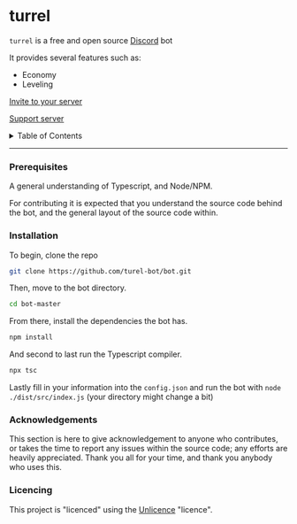<br />

# turrel

`turrel` is a free and open source [Discord](https://discord.gg) bot 

It provides several features such as:
- Economy
- Leveling


[Invite to your server](https://discord.com/api/oauth2/authorize?client_id=1054601338312466505&permissions=8&scope=bot%20applications.commands)


[Support server](https://discord.gg/q2QJaBABwP)


<details>
    <summary>
        Table of Contents
    </summary>
    <ol>
        <li>
            <a href="#installation">Installation</a>
        </li>
        <li>
            <a href="#usage">General Usage</a>
        </li>
        <li>
            <a href="#documentaion">Documentation</a>
        </li>
    </ol>
</details>

----------

<!-- What's needed to host the bot -->
### Prerequisites
A general understanding of Typescript, and Node/NPM.

For contributing it is expected that you understand the source code
behind the bot, and the general layout of the source code within.

<!-- how to install the lib... -->
### Installation

To begin, clone the repo
```sh
git clone https://github.com/turel-bot/bot.git
```

Then, move to the bot directory.
```sh
cd bot-master
```

From there, install the dependencies the bot has.
```sh
npm install
```

And second to last run the Typescript compiler.
```sh
npx tsc
```

Lastly fill in your information into the `config.json` and run the bot with `node ./dist/src/index.js` (your directory might change a bit)

### Acknowledgements

This section is here to give acknowledgement to anyone who contributes, or takes the time to
report any issues within the source code; any efforts are heavily appreciated. Thank you all
for your time, and thank you anybody who uses this. 

### Licencing

This project is "licenced" using the [Unlicence](https://unlicense.org/) "licence".